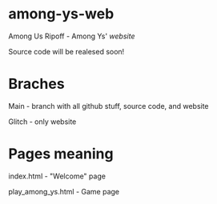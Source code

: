 # among-ys-web
Among Us Ripoff - Among Ys' *website*

Source code will be realesed soon!

# Braches
Main - branch with all github stuff, source code, and website

Glitch - only website

# Pages meaning
index.html - "Welcome" page

play_among_ys.html - Game page
